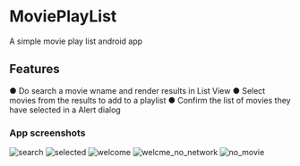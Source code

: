# MoviePlayList
A simple  movie play list android app

## Features
● Do search a movie wname and render results in List View
● Select movies from the results to add to a playlist
● Confirm the list of movies they have selected in a Alert dialog 

### App screenshots

![search](https://user-images.githubusercontent.com/30482283/102659521-60025a00-412e-11eb-90a1-715b3c69de24.png)
![selected](https://user-images.githubusercontent.com/30482283/102659528-6264b400-412e-11eb-8988-56915718e14f.png)
![welcome](https://user-images.githubusercontent.com/30482283/102659532-655fa480-412e-11eb-9df3-f7c74bbb8783.png)
![welcme_no_network](https://user-images.githubusercontent.com/30482283/102659539-67c1fe80-412e-11eb-89b1-f31ae3b0ba8e.png)
![no_movie](https://user-images.githubusercontent.com/30482283/102659546-698bc200-412e-11eb-9b49-b9627114eab6.png)
